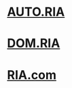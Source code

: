 
# [AUTO.RIA](https://github.com/ria-com/auto-ria-rest-api/tree/master/AUTO_RIA_API)        
# [DOM.RIA](https://github.com/ria-com/auto-ria-rest-api/tree/master/DOM_RIA_API)      
# [RIA.com](https://github.com/ria-com/auto-ria-rest-api/tree/master/RIA_com_API)
